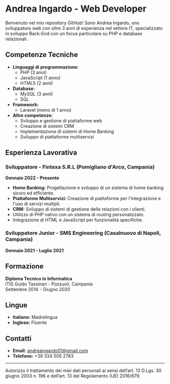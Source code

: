# Andrea Ingardo - Web Developer

Benvenuto nel mio repository GitHub! Sono Andrea Ingardo, uno sviluppatore web con oltre 3 anni di esperienza nel settore IT, specializzato in sviluppo Back-End con un focus particolare su PHP e database relazionali.

## Competenze Tecniche

- **Linguaggi di programmazione:**
  - PHP (3 anni)
  - JavaScript (1 anno)
  - HTML5 (2 anni)
- **Database:**
  - MySQL (3 anni)
  - SQL
- **Framework:**
  - Laravel (meno di 1 anno)
- **Altre competenze:**
  - Sviluppo e gestione di piattaforme web
  - Creazione di sistemi CRM
  - Implementazione di sistemi di Home Banking
  - Sviluppo di piattaforme multiservizi

## Esperienza Lavorativa

### Sviluppatore - Fintexa S.R.L (Pomigliano d'Arco, Campania)
**Gennaio 2022 - Presente**

- **Home Banking:** Progettazione e sviluppo di un sistema di home banking sicuro ed efficiente.
- **Piattaforme Multiservizi:** Creazione di piattaforme per l'integrazione e l'uso di servizi multipli.
- **CRM:** Sviluppo di sistemi di gestione delle relazioni con i clienti.
- Utilizzo di PHP nativo con un sistema di routing personalizzato.
- Integrazione di HTML e JavaScript per funzionalità specifiche.

### Sviluppatore Junior - SMS Engineering (Casalnuovo di Napoli, Campania)
**Gennaio 2021 - Luglio 2021**

## Formazione

**Diploma Tecnico in Informatica**  
ITIS Guido Tassinari - Pozzuoli, Campania  
Settembre 2014 - Giugno 2020

## Lingue

- **Italiano:** Madrelingua
- **Inglese:** Fluente

## Contatti

- **Email:** andreaingardo01@gmail.com
- **Telefono:** +39 334 505 2783

---

Autorizzo il trattamento dei miei dati personali ai sensi dell’art. 13 D.Lgs. 30 giugno 2003 n. 196 e dell’art. 13 del Regolamento (UE) 2016/679.

